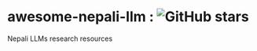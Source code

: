 # awesome-nepali-llm : ![GitHub stars](https://img.shields.io/github/stars/anjalisarawgi/awesome-nepali-llm?style=social)
Nepali LLMs research resources 
